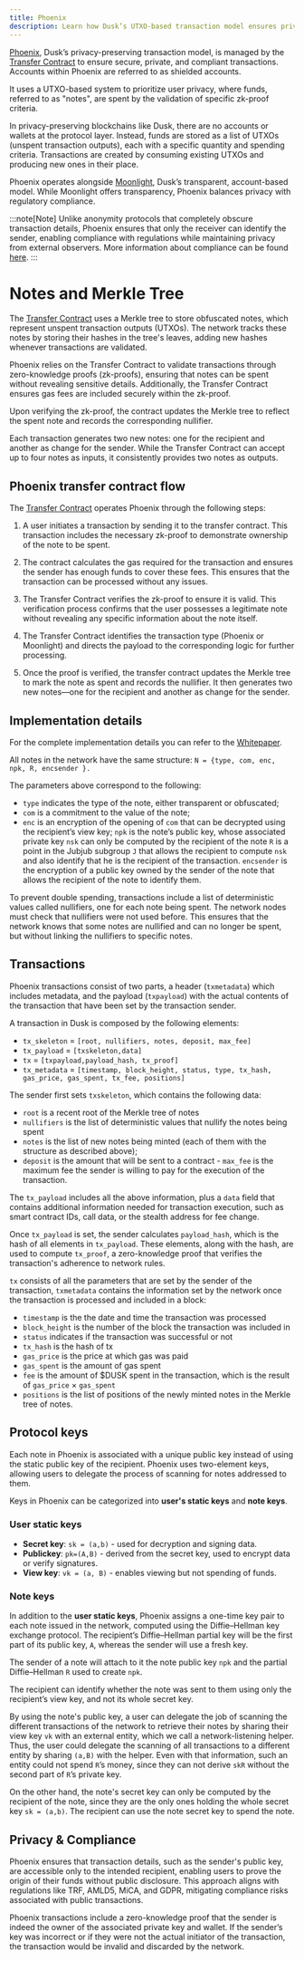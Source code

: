 ```yaml
---
title: Phoenix
description: Learn how Dusk’s UTXO-based transaction model ensures privacy and compliance.
---
```


<a href="https://github.com/dusk-network/phoenix/blob/master/docs/v2/protocol.pdf" target="_blank">Phoenix</a>, Dusk’s privacy-preserving transaction model, is managed by the [Transfer Contract](/learn/deep-dive/transaction_models/transactions) to ensure secure, private, and compliant transactions. Accounts within Phoenix are referred to as shielded accounts.

It uses a UTXO-based system to prioritize user privacy, where funds, referred to as "notes", are spent by the validation of specific zk-proof criteria.

In privacy-preserving blockchains like Dusk, there are no accounts or wallets at the protocol layer. Instead, funds are stored as a list of UTXOs (unspent transaction outputs), each with a specific quantity and spending criteria. Transactions are created by consuming existing UTXOs and producing new ones in their place.

Phoenix operates alongside [Moonlight](/learn/deep-dive/transaction_models/moonlight), Dusk’s transparent, account-based model. While Moonlight offers transparency, Phoenix balances privacy with regulatory compliance. 


:::note[Note]
Unlike anonymity protocols that completely obscure transaction details, Phoenix ensures that only the receiver can identify the sender, enabling compliance with regulations while maintaining privacy from external observers. More information about compliance can be found [here](#privacy--compliance).
:::


# Notes and Merkle Tree

The [Transfer Contract](/learn/deep-dive/transaction_models/transactions) uses a Merkle tree to store obfuscated notes, which represent unspent transaction outputs (UTXOs). The network tracks these notes by storing their hashes in the tree's leaves, adding new hashes whenever transactions are validated.

Phoenix relies on the Transfer Contract to validate transactions through zero-knowledge proofs (zk-proofs), ensuring that notes can be spent without revealing sensitive details. 
Additionally, the Transfer Contract ensures gas fees are included securely within the zk-proof.

Upon verifying the zk-proof, the contract updates the Merkle tree to reflect the spent note and records the corresponding nullifier.

Each transaction generates two new notes: one for the recipient and another as change for the sender. While the Transfer Contract can accept up to four notes as inputs, it consistently provides two notes as outputs.

## Phoenix transfer contract flow

The [Transfer Contract](/learn/deep-dive/transaction_models/transactions) operates Phoenix through the following steps:

1) A user initiates a transaction by sending it to the transfer contract. This transaction includes the necessary zk-proof to demonstrate ownership of the note to be spent.

2) The contract calculates the gas required for the transaction and ensures the sender has enough funds to cover these fees. This ensures that the transaction can be processed without any issues.

3) The Transfer Contract verifies the zk-proof to ensure it is valid. This verification process confirms that the user possesses a legitimate note without revealing any specific information about the note itself.

4) The Transfer Contract identifies the transaction type (Phoenix or Moonlight) and directs the payload to the corresponding logic for further processing.

5) Once the proof is verified, the transfer contract updates the Merkle tree to mark the note as spent and records the nullifier. It then generates two new notes—one for the recipient and another as change for the sender.

## Implementation details

For the complete implementation details you can refer to the [Whitepaper](https://dusk-cms.ams3.digitaloceanspaces.com/Dusk_Whitepaper_2024_4db72f92a1.pdf).

All notes in the network have the same structure:
`N = {type, com, enc, npk, R, encsender }.`

The parameters above correspond to the following:
- `type` indicates the type of the note, either transparent or obfuscated;
- `com` is a commitment to the value of the note; 
- `enc` is an encryption of the opening of `com` that can be decrypted using the recipient’s view key; 
`npk` is the note’s public key, whose associated private key `nsk` can only be computed by the recipient of the note
`R` is a point in the Jubjub subgroup `J` that allows the recipient to compute `nsk` and also identify that he is the recipient of the transaction. 
`encsender` is the encryption of a public key owned by the sender of the note that allows the recipient of the note to identify them.

To prevent double spending, transactions include a list of deterministic values called nullifiers, one for each note being spent. The network nodes must check that nullifiers were not used before. This ensures that the network knows that some notes are nullified and can no longer be spent, but without linking the nullifiers to specific notes.

## Transactions

Phoenix transactions consist of two parts, a header (`txmetadata`) which includes metadata, and the payload (`txpayload`) with the actual contents of the transaction that have been set by the transaction sender.

A transaction in Dusk is composed by the following elements:
- `tx_skeleton` = `[root, nullifiers, notes, deposit, max_fee]`
- `tx_payload` = `[txskeleton,data]`
- `tx` = `[txpayload,payload_hash, tx_proof]`
- `tx_metadata` = `[timestamp, block_height, status, type, tx_hash, gas_price, gas_spent, tx_fee, positions]`

The sender first sets `txskeleton`, which contains the following data:
- `root` is a recent root of the Merkle tree of notes
- `nullifiers` is the list of deterministic values that nullify the notes being spent
- `notes` is the list of new notes being minted (each of them with the structure as described above);
- `deposit` is the amount that will be sent to a contract - `max_fee` is the maximum fee the sender is willing to pay for the execution of the transaction.

The `tx_payload` includes all the above information, plus a `data` field that contains additional information needed for transaction execution, such as smart contract IDs, call data, or the stealth address for fee change.

Once `tx_payload` is set, the sender calculates `payload_hash`, which is the hash of all elements in `tx_payload`. These elements, along with the hash, are used to compute `tx_proof`, a zero-knowledge proof that verifies the transaction's adherence to network rules.

`tx` consists of all the parameters that are set by the sender of the transaction, `txmetadata` contains the information set by the network once the transaction is processed and included in a block: 
- `timestamp` is the the date and time the transaction was processed
- `block_height` is the number of the block the transaction was included in
- `status` indicates if the transaction was successful or not
- `tx_hash` is the hash of tx
- `gas_price` is the price at which gas was paid
- `gas_spent` is the amount of gas spent
- `fee` is the amount of $DUSK spent in the transaction, which is the result of `gas_price` × `gas_spent`
- `positions` is the list of positions of the newly minted notes in the Merkle tree of notes.

## Protocol keys

Each note in Phoenix is associated with a unique public key instead of using the static public key of the recipient. Phoenix uses two-element keys, allowing users to delegate the process of scanning for notes addressed to them.

Keys in Phoenix can be categorized into **user's static keys** and **note keys**.

### User static keys

- **Secret key**: `sk = (a,b)` - used for decryption and signing data.
- **Publickey**: `pk=(A,B)` - derived from the secret key, used to encrypt data or verify signatures.
- **View key**: `vk = (a, B)` - enables viewing but not spending of funds.

### Note keys

In addition to the **user static keys**, Phoenix assigns a one-time key pair to each note issued in the network, computed using the Diffie–Hellman key exchange protocol. The recipient’s Diffie–Hellman partial key will be the first part of its public key, `A`, whereas the sender will use a fresh key.

The sender of a note will attach to it the note public key `npk` and the partial Diffie–Hellman `R` used to create `npk`.

The recipient can identify whether the note was sent to them using only the recipient’s view key, and not its whole secret key.

By using the note's public key, a user can delegate the job of scanning the different transactions of the network to retrieve their notes by sharing their view key `vk` with an external entity, which we call a network-listening helper. Thus, the user could delegate the scanning of all transactions to a different entity by sharing `(a,B)` with the helper. Even with that information, such an entity could not spend `R`’s money, since they can not derive `skR` without the second part of `R`’s private key.
 
On the other hand, the note's secret key can only be computed by the recipient of the note, since they are the only ones holding the whole secret key `sk = (a,b)`. The recipient can use the note secret key to spend the note.

## Privacy & Compliance

Phoenix ensures that transaction details, such as the sender's public key, are accessible only to the intended recipient, enabling users to prove the origin of their funds without public disclosure. This approach aligns with regulations like TRF, AMLD5, MiCA, and GDPR, mitigating compliance risks associated with public transactions.

Phoenix transactions include a zero-knowledge proof that the sender is indeed the owner of the associated private key and wallet. If the sender’s key was incorrect or if they were not the actual initiator of the transaction, the transaction would be invalid and discarded by the network.
